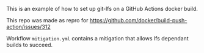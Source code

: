 This is an example of how to set up git-lfs on a GitHub Actions docker build.

This repo was made as repro for https://github.com/docker/build-push-action/issues/312

Workflow `mitigation.yml` contains a mitigation that allows lfs dependant builds to succeed.
